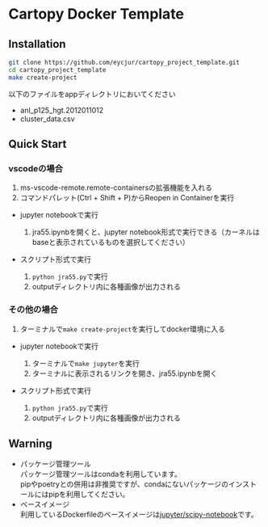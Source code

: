# Cartopy Docker Template

## Installation
```bash
git clone https://github.com/eycjur/cartopy_project_template.git
cd cartopy_project_template
make create-project
```

以下のファイルをappディレクトリにおいてください
- anl_p125_hgt.2012011012
- cluster_data.csv

## Quick Start
### vscodeの場合
1. ms-vscode-remote.remote-containersの拡張機能を入れる
1. コマンドパレット(Ctrl + Shift + P)からReopen in Containerを実行

- jupyter notebookで実行  
	1. jra55.ipynbを開くと、jupyter notebook形式で実行できる（カーネルはbaseと表示されているものを選択してください）

-  スクリプト形式で実行  
	1. `python jra55.py`で実行
	1. outputディレクトリ内に各種画像が出力される

### その他の場合
1. ターミナルで`make create-project`を実行してdocker環境に入る

- jupyter notebookで実行
	1. ターミナルで`make jupyter`を実行
	1. ターミナルに表示されるリンクを開き、jra55.ipynbを開く

-  スクリプト形式で実行
	1. `python jra55.py`で実行
	1. outputディレクトリ内に各種画像が出力される

## Warning
- パッケージ管理ツール  
パッケージ管理ツールはcondaを利用しています。  
pipやpoetryとの併用は非推奨ですが、condaにないパッケージのインストールにはpipを利用してください。
- ベースイメージ  
利用しているDockerfileのベースイメージは[jupyter/scipy-notebook](https://hub.docker.com/r/jupyter/scipy-notebook/dockerfile)です。
